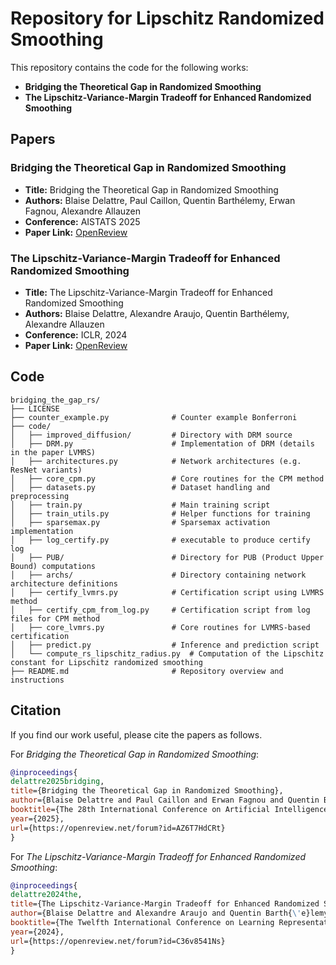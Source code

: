 # Repository for Lipschitz Randomized Smoothing

This repository contains the code for the following works:

- **Bridging the Theoretical Gap in Randomized Smoothing**  
- **The Lipschitz-Variance-Margin Tradeoff for Enhanced Randomized Smoothing**

## Papers

### Bridging the Theoretical Gap in Randomized Smoothing

- **Title:** Bridging the Theoretical Gap in Randomized Smoothing  
- **Authors:** Blaise Delattre, Paul Caillon, Quentin Barthélemy, Erwan Fagnou, Alexandre Allauzen  
- **Conference:** AISTATS 2025  
- **Paper Link:** [OpenReview](https://openreview.net/forum?id=AZ6T7HdCRt)

### The Lipschitz-Variance-Margin Tradeoff for Enhanced Randomized Smoothing

- **Title:** The Lipschitz-Variance-Margin Tradeoff for Enhanced Randomized Smoothing  
- **Authors:** Blaise Delattre, Alexandre Araujo, Quentin Barthélemy, Alexandre Allauzen  
- **Conference:** ICLR, 2024  
- **Paper Link:** [OpenReview](https://openreview.net/forum?id=C36v8541Ns)

## Code

```
bridging_the_gap_rs/
├── LICENSE
├── counter_example.py              # Counter example Bonferroni   
├── code/
│   ├── improved_diffusion/         # Directory with DRM source
│   ├── DRM.py                      # Implementation of DRM (details in the paper LVMRS)
│   ├── architectures.py            # Network architectures (e.g. ResNet variants)
│   ├── core_cpm.py                 # Core routines for the CPM method
│   ├── datasets.py                 # Dataset handling and preprocessing
│   ├── train.py                    # Main training script
│   ├── train_utils.py              # Helper functions for training
│   ├── sparsemax.py                # Sparsemax activation implementation
│   ├── log_certify.py              # executable to produce certify log
│   ├── PUB/                        # Directory for PUB (Product Upper Bound) computations
│   ├── archs/                      # Directory containing network architecture definitions
│   ├── certify_lvmrs.py            # Certification script using LVMRS method
│   ├── certify_cpm_from_log.py     # Certification script from log files for CPM method
│   ├── core_lvmrs.py               # Core routines for LVMRS-based certification
│   ├── predict.py                  # Inference and prediction script
│   └── compute_rs_lipschitz_radius.py  # Computation of the Lipschitz constant for Lipschitz randomized smoothing
├── README.md                       # Repository overview and instructions
```

## Citation

If you find our work useful, please cite the papers as follows.

For *Bridging the Theoretical Gap in Randomized Smoothing*:
```bibtex
@inproceedings{
delattre2025bridging,
title={Bridging the Theoretical Gap in Randomized Smoothing},
author={Blaise Delattre and Paul Caillon and Erwan Fagnou and Quentin Barth{\'e}lemy and Alexandre Allauzen},
booktitle={The 28th International Conference on Artificial Intelligence and Statistics},
year={2025},
url={https://openreview.net/forum?id=AZ6T7HdCRt}
}
```

For *The Lipschitz-Variance-Margin Tradeoff for Enhanced Randomized Smoothing*:

```bibtex
@inproceedings{
delattre2024the,
title={The Lipschitz-Variance-Margin Tradeoff for Enhanced Randomized Smoothing},
author={Blaise Delattre and Alexandre Araujo and Quentin Barth{\'e}lemy and Alexandre Allauzen},
booktitle={The Twelfth International Conference on Learning Representations},
year={2024},
url={https://openreview.net/forum?id=C36v8541Ns}
}
```
